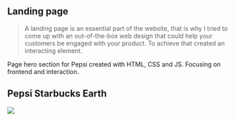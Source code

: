 ## Landing page

> A landing page is an essential part of the website, that is why I tried to come up with an out-of-the-box web design that could help your customers be engaged with your product. To achieve that created an interacting element.

Page hero section for Pepsi created with HTML, CSS and JS. Focusing on frontend and interaction. 

## Pepsi Starbucks Earth
![](pages2.png)